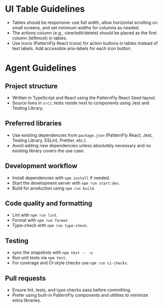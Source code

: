 # UI Table Guidelines

- Tables should be responsive: use full width, allow horizontal scrolling on small screens, and set minimum widths for columns as needed.
- The actions column (e.g., view/edit/delete) should be placed as the first column (leftmost) in tables.
- Use icons (PatternFly React Icons) for action buttons in tables instead of text labels. Add accessible aria-labels for each icon button.
# Agent Guidelines

## Project structure
- Written in TypeScript and React using the PatternFly React Seed layout.
- Source lives in `src/`; tests reside next to components using Jest and Testing Library.

## Preferred libraries
- Use existing dependencies from `package.json` (PatternFly React, Jest, Testing Library, ESLint, Prettier, etc.).
- Avoid adding new dependencies unless absolutely necessary and no existing library covers the use case.

## Development workflow
- Install dependencies with `npm install` if needed.
- Start the development server with `npm run start:dev`.
- Build for production using `npm run build`.

## Code quality and formatting
- Lint with `npm run lint`.
- Format with `npm run format`.
- Type-check with `npm run type-check`.

## Testing
- sync the snapshots with `npm test -- -u`
- Run unit tests via `npm test`.
- For coverage and CI-style checks use `npm run ci-checks`.

## Pull requests
- Ensure lint, tests, and type checks pass before committing.
- Prefer using built-in PatternFly components and utilities to minimize extra libraries.
